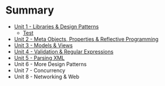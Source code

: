 # Summary

* [Unit 1 - Libraries & Design Patterns](README.md)
  * [Test](test.md)
* [Unit 2 - Meta Objects, Properties & Reflective Programming](chapter1.md)
* [Unit 3 - Models & Views](unit-3-models-and-views.md)
* [Unit 4 - Validation & Regular Expressions](unit-4-validation-and-regular-expressions.md)
* [Unit 5 - Parsing XML](unit-5-parsing-xml.md)
* Unit 6 - More Design Patterns
* Unit 7 - Concurrency
* Unit 8 - Networking & Web

